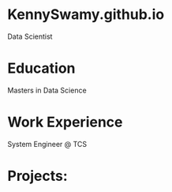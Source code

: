 # KennySwamy.github.io
Data Scientist

# Education
Masters in Data Science

# Work Experience
System Engineer @ TCS

# Projects:
